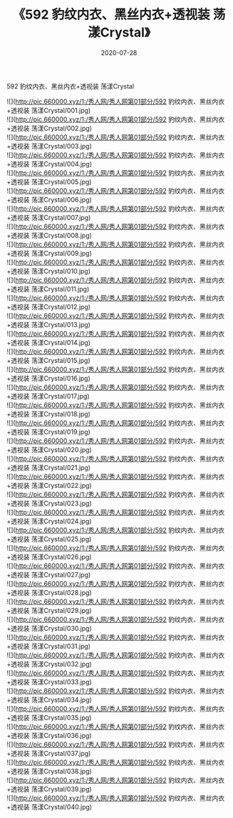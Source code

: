 ﻿---
layout: post
title:  《592 豹纹内衣、黑丝内衣+透视装 荡漾Crystal》
date:   2020-07-28
img: http://pic.660000.xyz/1:/秀人网/秀人网第01部分/592 豹纹内衣、黑丝内衣+透视装 荡漾Crystal/000.jpg
categories: [美女, 清纯, 唯美]
---

592 豹纹内衣、黑丝内衣+透视装 荡漾Crystal

  ![](http://pic.660000.xyz/1:/秀人网/秀人网第01部分/592 豹纹内衣、黑丝内衣+透视装 荡漾Crystal/001.jpg) <br> ![](http://pic.660000.xyz/1:/秀人网/秀人网第01部分/592 豹纹内衣、黑丝内衣+透视装 荡漾Crystal/002.jpg) <br> ![](http://pic.660000.xyz/1:/秀人网/秀人网第01部分/592 豹纹内衣、黑丝内衣+透视装 荡漾Crystal/003.jpg) <br> ![](http://pic.660000.xyz/1:/秀人网/秀人网第01部分/592 豹纹内衣、黑丝内衣+透视装 荡漾Crystal/004.jpg) <br> ![](http://pic.660000.xyz/1:/秀人网/秀人网第01部分/592 豹纹内衣、黑丝内衣+透视装 荡漾Crystal/005.jpg) <br> ![](http://pic.660000.xyz/1:/秀人网/秀人网第01部分/592 豹纹内衣、黑丝内衣+透视装 荡漾Crystal/006.jpg) <br> ![](http://pic.660000.xyz/1:/秀人网/秀人网第01部分/592 豹纹内衣、黑丝内衣+透视装 荡漾Crystal/007.jpg) <br> ![](http://pic.660000.xyz/1:/秀人网/秀人网第01部分/592 豹纹内衣、黑丝内衣+透视装 荡漾Crystal/008.jpg) <br> ![](http://pic.660000.xyz/1:/秀人网/秀人网第01部分/592 豹纹内衣、黑丝内衣+透视装 荡漾Crystal/009.jpg) <br> ![](http://pic.660000.xyz/1:/秀人网/秀人网第01部分/592 豹纹内衣、黑丝内衣+透视装 荡漾Crystal/010.jpg) <br> ![](http://pic.660000.xyz/1:/秀人网/秀人网第01部分/592 豹纹内衣、黑丝内衣+透视装 荡漾Crystal/011.jpg) <br> ![](http://pic.660000.xyz/1:/秀人网/秀人网第01部分/592 豹纹内衣、黑丝内衣+透视装 荡漾Crystal/012.jpg) <br> ![](http://pic.660000.xyz/1:/秀人网/秀人网第01部分/592 豹纹内衣、黑丝内衣+透视装 荡漾Crystal/013.jpg) <br> ![](http://pic.660000.xyz/1:/秀人网/秀人网第01部分/592 豹纹内衣、黑丝内衣+透视装 荡漾Crystal/014.jpg) <br> ![](http://pic.660000.xyz/1:/秀人网/秀人网第01部分/592 豹纹内衣、黑丝内衣+透视装 荡漾Crystal/015.jpg) <br> ![](http://pic.660000.xyz/1:/秀人网/秀人网第01部分/592 豹纹内衣、黑丝内衣+透视装 荡漾Crystal/016.jpg) <br> ![](http://pic.660000.xyz/1:/秀人网/秀人网第01部分/592 豹纹内衣、黑丝内衣+透视装 荡漾Crystal/017.jpg) <br> ![](http://pic.660000.xyz/1:/秀人网/秀人网第01部分/592 豹纹内衣、黑丝内衣+透视装 荡漾Crystal/018.jpg) <br> ![](http://pic.660000.xyz/1:/秀人网/秀人网第01部分/592 豹纹内衣、黑丝内衣+透视装 荡漾Crystal/019.jpg) <br> ![](http://pic.660000.xyz/1:/秀人网/秀人网第01部分/592 豹纹内衣、黑丝内衣+透视装 荡漾Crystal/020.jpg) <br> ![](http://pic.660000.xyz/1:/秀人网/秀人网第01部分/592 豹纹内衣、黑丝内衣+透视装 荡漾Crystal/021.jpg) <br> ![](http://pic.660000.xyz/1:/秀人网/秀人网第01部分/592 豹纹内衣、黑丝内衣+透视装 荡漾Crystal/022.jpg) <br> ![](http://pic.660000.xyz/1:/秀人网/秀人网第01部分/592 豹纹内衣、黑丝内衣+透视装 荡漾Crystal/023.jpg) <br> ![](http://pic.660000.xyz/1:/秀人网/秀人网第01部分/592 豹纹内衣、黑丝内衣+透视装 荡漾Crystal/024.jpg) <br> ![](http://pic.660000.xyz/1:/秀人网/秀人网第01部分/592 豹纹内衣、黑丝内衣+透视装 荡漾Crystal/025.jpg) <br> ![](http://pic.660000.xyz/1:/秀人网/秀人网第01部分/592 豹纹内衣、黑丝内衣+透视装 荡漾Crystal/026.jpg) <br> ![](http://pic.660000.xyz/1:/秀人网/秀人网第01部分/592 豹纹内衣、黑丝内衣+透视装 荡漾Crystal/027.jpg) <br> ![](http://pic.660000.xyz/1:/秀人网/秀人网第01部分/592 豹纹内衣、黑丝内衣+透视装 荡漾Crystal/028.jpg) <br> ![](http://pic.660000.xyz/1:/秀人网/秀人网第01部分/592 豹纹内衣、黑丝内衣+透视装 荡漾Crystal/029.jpg) <br> ![](http://pic.660000.xyz/1:/秀人网/秀人网第01部分/592 豹纹内衣、黑丝内衣+透视装 荡漾Crystal/030.jpg) <br> ![](http://pic.660000.xyz/1:/秀人网/秀人网第01部分/592 豹纹内衣、黑丝内衣+透视装 荡漾Crystal/031.jpg) <br> ![](http://pic.660000.xyz/1:/秀人网/秀人网第01部分/592 豹纹内衣、黑丝内衣+透视装 荡漾Crystal/032.jpg) <br> ![](http://pic.660000.xyz/1:/秀人网/秀人网第01部分/592 豹纹内衣、黑丝内衣+透视装 荡漾Crystal/033.jpg) <br> ![](http://pic.660000.xyz/1:/秀人网/秀人网第01部分/592 豹纹内衣、黑丝内衣+透视装 荡漾Crystal/034.jpg) <br> ![](http://pic.660000.xyz/1:/秀人网/秀人网第01部分/592 豹纹内衣、黑丝内衣+透视装 荡漾Crystal/035.jpg) <br> ![](http://pic.660000.xyz/1:/秀人网/秀人网第01部分/592 豹纹内衣、黑丝内衣+透视装 荡漾Crystal/036.jpg) <br> ![](http://pic.660000.xyz/1:/秀人网/秀人网第01部分/592 豹纹内衣、黑丝内衣+透视装 荡漾Crystal/037.jpg) <br> ![](http://pic.660000.xyz/1:/秀人网/秀人网第01部分/592 豹纹内衣、黑丝内衣+透视装 荡漾Crystal/038.jpg) <br> ![](http://pic.660000.xyz/1:/秀人网/秀人网第01部分/592 豹纹内衣、黑丝内衣+透视装 荡漾Crystal/039.jpg) <br> ![](http://pic.660000.xyz/1:/秀人网/秀人网第01部分/592 豹纹内衣、黑丝内衣+透视装 荡漾Crystal/040.jpg) <br>